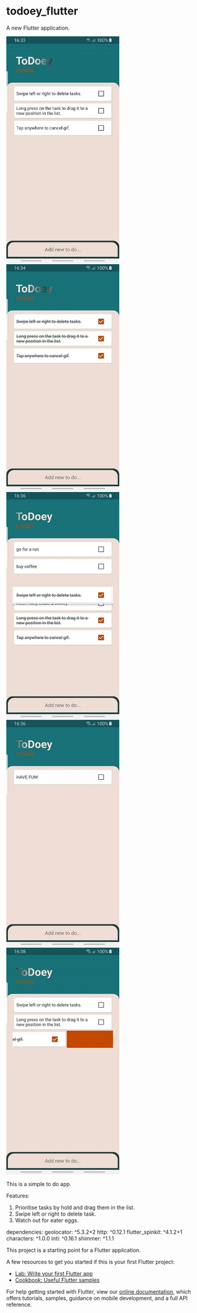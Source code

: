 # todoey_flutter

A new Flutter application.


![Alt text](/ScreenShot1.jpg?raw=true )
![Alt text](/screenShot2.jpg?raw=true )
![Alt text](/Screenshot3.jpg?raw=true )
![Alt text](/ScreenShot4.jpg?raw=true )
![Alt text](/ScreenShot5.jpg?raw=true )

This is a simple to do app.

Features:

1. Prioritise tasks by hold and drag them in the list.
2. Swipe left or right to delete task.
3. Watch out for eater eggs. 

dependencies:
  geolocator: ^5.3.2+2
  http: ^0.12.1
  flutter_spinkit: ^4.1.2+1
  characters: ^1.0.0
  intl: ^0.16.1
  shimmer: ^1.1.1
  

This project is a starting point for a Flutter application.

A few resources to get you started if this is your first Flutter project:

- [Lab: Write your first Flutter app](https://flutter.dev/docs/get-started/codelab)
- [Cookbook: Useful Flutter samples](https://flutter.dev/docs/cookbook)

For help getting started with Flutter, view our
[online documentation](https://flutter.dev/docs), which offers tutorials,
samples, guidance on mobile development, and a full API reference.
